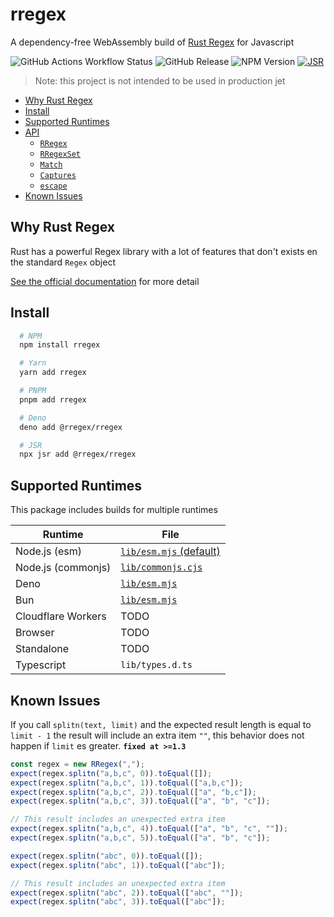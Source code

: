 # rregex

A dependency-free WebAssembly build of [Rust Regex](https://docs.rs/regex/latest/regex/) for Javascript

![GitHub Actions Workflow Status](https://img.shields.io/github/actions/workflow/status/2fd/rregex/release.yml?branch=master) ![GitHub Release](https://img.shields.io/github/v/release/2fd/rregex) ![NPM Version](https://img.shields.io/npm/v/rregex)
 [![JSR](https://jsr.io/badges/@rregex/rregex)](https://jsr.io/@rregex/rregex)

> Note: this project is not intended to be used in production jet

- [Why Rust Regex](#why-rust-regex)
- [Install](#install)
- [Supported Runtimes](#supported-runtimes)
- [API](https://tsdocs.dev/docs/rregex/latest)
  - [`RRegex`](https://tsdocs.dev/docs/rregex/latest/classes/RRegex.html)
  - [`RRegexSet`](https://tsdocs.dev/docs/rregex/latest/classes/RRegexSet.html)
  - [`Match`](https://tsdocs.dev/docs/rregex/latest/types/Match.html)
  - [`Captures`](https://tsdocs.dev/docs/rregex/latest/types/Captures.html)
  - [`escape`](https://tsdocs.dev/docs/rregex/latest/functions/escape.html)
- [Known Issues](#known-issues)

## Why Rust Regex

Rust has a powerful Regex library with a lot of features that don't exists en the standard `Regex` object

[See the official documentation](https://docs.rs/regex/latest/regex/#syntax) for more detail

## Install

```bash
  # NPM
  npm install rregex

  # Yarn
  yarn add rregex

  # PNPM
  pnpm add rregex

  # Deno
  deno add @rregex/rregex

  # JSR
  npx jsr add @rregex/rregex
```

## Supported Runtimes

This package includes builds for multiple runtimes

| Runtime            | File                                            |
| ------------------ | ----------------------------------------------- |
| Node.js (esm)      | [`lib/esm.mjs` (default)](./test/node.test.mjs) |
| Node.js (commonjs) | [`lib/commonjs.cjs`](./test/node.test.cjs)      |
| Deno               | [`lib/esm.mjs`](./test/deno.test.mjs)           |
| Bun                | [`lib/esm.mjs`](./test/bun.test.mjs)            |
| Cloudflare Workers | TODO                                            |
| Browser            | TODO                                            |
| Standalone         | TODO                                            |
| Typescript         | `lib/types.d.ts`                                |

## Known Issues

If you call `splitn(text, limit)` and the expected result length is equal to `limit - 1` the result will include an extra item `""`, this behavior does not happen if `limit` es greater. **`fixed at >=1.3`**

```ts
const regex = new RRegex(",");
expect(regex.splitn("a,b,c", 0)).toEqual([]);
expect(regex.splitn("a,b,c", 1)).toEqual(["a,b,c"]);
expect(regex.splitn("a,b,c", 2)).toEqual(["a", "b,c"]);
expect(regex.splitn("a,b,c", 3)).toEqual(["a", "b", "c"]);

// This result includes an unexpected extra item
expect(regex.splitn("a,b,c", 4)).toEqual(["a", "b", "c", ""]);
expect(regex.splitn("a,b,c", 5)).toEqual(["a", "b", "c"]);

expect(regex.splitn("abc", 0)).toEqual([]);
expect(regex.splitn("abc", 1)).toEqual(["abc"]);

// This result includes an unexpected extra item
expect(regex.splitn("abc", 2)).toEqual(["abc", ""]);
expect(regex.splitn("abc", 3)).toEqual(["abc"]);
```
